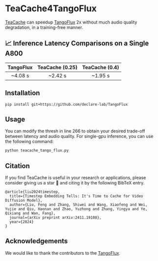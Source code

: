 <!-- ## **TeaCache4TangoFlux** -->
# TeaCache4TangoFlux

[TeaCache](https://github.com/LiewFeng/TeaCache) can speedup [TangoFlux](https://github.com/declare-lab/TangoFlux) 2x without much audio quality degradation, in a training-free manner.

## 📈 Inference Latency Comparisons on a Single A800


|      TangoFlux      |        TeaCache (0.25)       |    TeaCache (0.4)    |
|:-------------------:|:----------------------------:|:--------------------:|
|      ~4.08 s        |        ~2.42 s                |     ~1.95 s         |

## Installation

```shell
pip install git+https://github.com/declare-lab/TangoFlux
```

## Usage

You can modify the thresh in line 266 to obtain your desired trade-off between latency and audio quality. For single-gpu inference, you can use the following command:

```bash
python teacache_tango_flux.py
```

## Citation
If you find TeaCache is useful in your research or applications, please consider giving us a star 🌟 and citing it by the following BibTeX entry.

```
@article{liu2024timestep,
  title={Timestep Embedding Tells: It's Time to Cache for Video Diffusion Model},
  author={Liu, Feng and Zhang, Shiwei and Wang, Xiaofeng and Wei, Yujie and Qiu, Haonan and Zhao, Yuzhong and Zhang, Yingya and Ye, Qixiang and Wan, Fang},
  journal={arXiv preprint arXiv:2411.19108},
  year={2024}
}
```

## Acknowledgements

We would like to thank the contributors to the [TangoFlux](https://github.com/declare-lab/TangoFlux).
